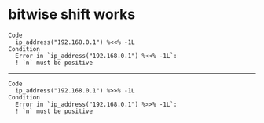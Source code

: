 # bitwise shift works

    Code
      ip_address("192.168.0.1") %<<% -1L
    Condition
      Error in `ip_address("192.168.0.1") %<<% -1L`:
      ! `n` must be positive

---

    Code
      ip_address("192.168.0.1") %>>% -1L
    Condition
      Error in `ip_address("192.168.0.1") %>>% -1L`:
      ! `n` must be positive

